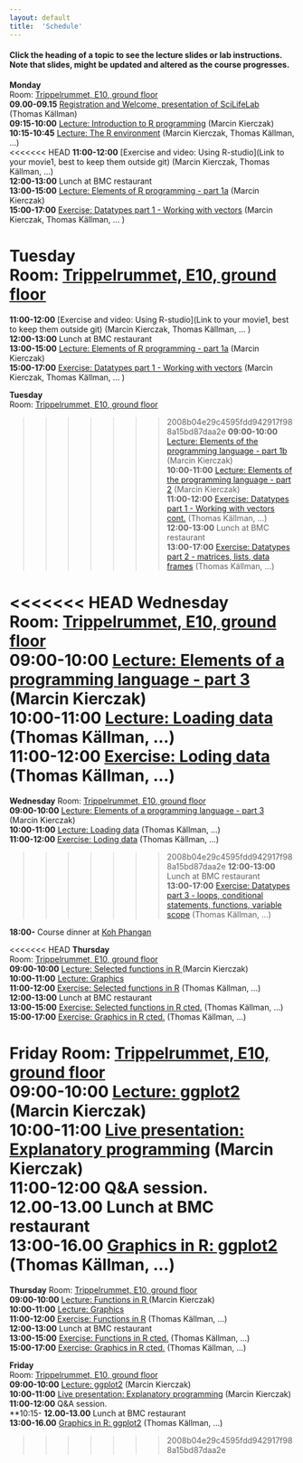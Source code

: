 ```yaml
---
layout: default
title:  'Schedule'
---
```


#### Click the heading of a topic to see the lecture slides or lab instructions. Note that slides, might be updated and altered as the course progresses.

**Monday**  
Room: [Trippelrummet, E10, ground floor](files/bmc_map.jpg)   
**09.00-09.15** [Registration and Welcome, presentation of SciLifeLab ](Lectures/Welcome.pdf) (Thomas Källman)  
**09:15-10:00** [Lecture: Introduction to R programming](Lectures/Intro.pdf) (Marcin Kierczak)  
**10:15-10:45** [Lecture: The R environment](Lectures/REnvironment.pdf) (Marcin Kierczak, Thomas Källman, ...)  
<<<<<<< HEAD
**11:00-12:00** [Exercise and video: Using R-studio](Link to your movie1, best to keep them outside git) (Marcin Kierczak, Thomas Källman, ...)  
**12:00-13:00** Lunch at BMC restaurant  
**13:00-15:00** [Lecture: Elements of R programming - part 1a](Lectures/ElementsOfAprogrammingLanguage1.pdf) (Marcin Kierczak)    
**15:00-17:00** [Exercise: Datatypes part 1 - Working with vectors](Exercises/DataTypes) (Marcin Kierczak, Thomas Källman, ... )  

**Tuesday**  
Room: [Trippelrummet, E10, ground floor](files/bmc_map.jpg)   
=======
**11:00-12:00** [Exercise and video: Using R-studio](Link to your movie1, best to keep them outside git) (Marcin Kierczak, Thomas Källman, ... )  
**12:00-13:00** Lunch at BMC restaurant  
**13:00-15:00** [Lecture: Elements of R programming - part 1a](Lectures/ElementsOfAprogrammingLanguage1.pdf) (Marcin Kierczak)  
**15:00-17:00** [Exercise: Datatypes part 1 - Working with vectors](Exercises/DataTypes) (Marcin Kierczak, Thomas Källman, ... )  

**Tuesday**  
Room: [Trippelrummet, E10, ground floor](files/bmc_map.jpg)  
>>>>>>> 2008b04e29c4595fdd942917f988a15bd87daa2e
**09:00-10:00** [Lecture: Elements of the programming language - part 1b](Lectures/ElementsOfAprogrammingLanguage1.pdf) (Marcin Kierczak)  
**10:00-11:00** [Lecture: Elements of the programming language - part 2](Lectures/ElementsOfAprogrammingLanguage2.pdf) (Marcin Kierczak)  
**11:00-12:00** [Exercise: Datatypes part 1 - Working with vectors cont.](Exercises/DataTypesStructure1) (Thomas Källman, ...)  
**12:00-13:00** Lunch at BMC restaurant  
**13:00-17:00** [Exercise: Datatypes part 2 - matrices, lists, data frames](Exercises/DataTypesStructure2) (Thomas Källman, ...)  

<<<<<<< HEAD
**Wednesday**  
Room: [Trippelrummet, E10, ground floor](files/bmc_map.jpg)  
**09:00-10:00** [Lecture: Elements of a programming language - part 3 ](Lectures/ElementsOfAprogrammingLanguage3.pdf) (Marcin Kierczak)  
**10:00-11:00** [Lecture: Loading data](Lectures/Loading_data.pdf) (Thomas Källman, ...)     
**11:00-12:00** [Exercise: Loding data](Exercises/LoadingData) (Thomas Källman, ...)    
=======
**Wednesday** 
Room: [Trippelrummet, E10, ground floor](files/bmc_map.jpg)  
**09:00-10:00** [Lecture: Elements of a programming language - part 3 ](Lectures/ElementsOfAprogrammingLanguage3.pdf) (Marcin Kierczak)  
**10:00-11:00** [Lecture: Loading data](Lectures/Loading_data.pdf) (Thomas Källman, ...)  
**11:00-12:00** [Exercise: Loding data](Exercises/LoadingData) (Thomas Källman, ...)  
>>>>>>> 2008b04e29c4595fdd942917f988a15bd87daa2e
**12:00-13:00** Lunch at BMC restaurant  
**13:00-17:00** [Exercise: Datatypes part 3 - loops, conditional statements, functions, variable scope](Exercises/LoadingData) (Thomas Källman, ...)  

**18:00-** Course dinner at [Koh Phangan](https://www.google.se/maps/place/Restaurang+Koh+Phangan/@59.856787,17.6272816,17z/data=!3m1!4b1!4m5!3m4!1s0x465fcbf3d83e6711:0x4b004e395b108348!8m2!3d59.856787!4d17.6294703?hl=en)  

<<<<<<< HEAD
**Thursday**  
Room: [Trippelrummet, E10, ground floor](files/bmc_map.jpg)   
**09:00-10:00** [Lecture: Selected functions in R ](Lectures/Functions.pdf) (Marcin Kierczak)   
**10:00-11:00** [Lecture: Graphics](Lectures/Graphics.pdf)  
**11:00-12:00** [Exercise: Selected functions in R](Exercises/functions.pdf) (Thomas Källman, ...)  
**12:00-13:00** Lunch at BMC restaurant  
**13:00-15:00** [Exercise: Selected functions in R cted.](Exercises/functions.pdf) (Thomas Källman, ...)  
**15:00-17:00** [Exercise: Graphics in R cted.](Exercises/graphics.pdf) (Thomas Källman, ...)  

**Friday**
Room: [Trippelrummet, E10, ground floor](files/bmc_map.jpg)   
**09:00-10:00** [Lecture: ggplot2](Lectures/ggplot2.pdf) (Marcin Kierczak)  
**10:00-11:00** [Live presentation: Explanatory programming](Lectures/expl_prog.pdf) (Marcin Kierczak)  
**11:00-12:00** Q&A session.  
**12.00-13.00** Lunch at BMC restaurant  
**13:00-16.00** [Graphics in R: ggplot2](Exercises/Graphics) (Thomas Källman, ...)  
=======
**Thursday**
Room: [Trippelrummet, E10, ground floor](files/bmc_map.jpg)  
**09:00-10:00** [Lecture: Functions in R ](Lectures/Functions.pdf) (Marcin Kierczak)  
**10:00-11:00** [Lecture: Graphics](Lectures/Graphics.pdf)  
**11:00-12:00** [Exercise: Functions in R](Exercises/functions.pdf) (Thomas Källman, ...)  
**12:00-13:00** Lunch at BMC restaurant  
**13:00-15:00** [Exercise: Functions in R cted.](Exercises/functions.pdf) (Thomas Källman, ...)  
**15:00-17:00** [Exercise: Graphics in R cted.](Exercises/graphics.pdf) (Thomas Källman, ...)  

**Friday**  
Room: [Trippelrummet, E10, ground floor](files/bmc_map.jpg)  
**09:00-10:00** [Lecture: ggplot2](Lectures/ggplot2.pdf) (Marcin Kierczak)  
**10:00-11:00** [Live presentation: Explanatory programming](Lectures/expl_prog.pdf) (Marcin Kierczak)  
**11:00-12:00** Q&A session.  
**10:15-
**12.00-13.00** Lunch at BMC restaurant  
**13:00-16.00** [Graphics in R: ggplot2](Exercises/Graphics) (Thomas Källman, ...)  
>>>>>>> 2008b04e29c4595fdd942917f988a15bd87daa2e
